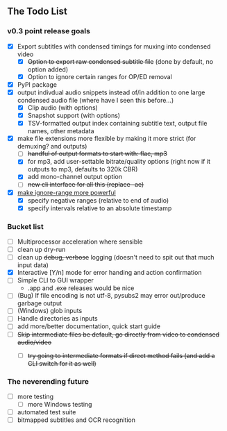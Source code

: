 ## The Todo List
### v0.3 point release goals
 - [X] Export subtitles with condensed timings for muxing into condensed video
     - [X] ~~Option to export raw condensed subtitle file~~ (done by default, no option added)
     - [X] Option to ignore certain ranges for OP/ED removal
 - [X] PyPI package
 - [X] output indivdual audio snippets instead of/in addition to one large condensed audio file (where have I seen this before...)
     - [X] Clip audio (with options) 
     - [X] Snapshot support (with options)
     - [X] TSV-formatted output index containing subtitle text, output file names, other metadata
 - [X] make file extensions more flexible by making it more strict (for demuxing? and outputs)
    - [ ] ~~handful of output formats to start with: flac, mp3~~
    - [X] for mp3, add user-settable bitrate/quality options 
        (right now if it outputs to mp3, defaults to 320k CBR)
    - [X] add mono-channel output option
    - [ ] ~~new cli interface for all this (replace -ae)~~
 - [X] [make ignore-range more powerful](https://github.com/dxing97/subs2cia/issues/6)
    - [X] specify negative ranges (relative to end of audio)
    - [X] specify intervals relative to an absolute timestamp
    
### Bucket list 
 - [ ] Multiprocessor acceleration where sensible
 - [ ] clean up dry-run
 - [ ] clean up ~~debug, verbose~~ logging (doesn't need to spit out that much input data)
 - [X] Interactive [Y/n] mode for error handing and action confirmation
 - [ ] Simple CLI to GUI wrapper
    - .app and .exe releases would be nice
 - [ ] (Bug) If file encoding is not utf-8, pysubs2 may error out/produce garbage output
 - [ ] (Windows) glob inputs 
 - [ ] Handle directories as inputs
 - [ ] add more/better documentation, quick start guide
 - [ ] ~~Skip intermediate files be default, go directly from video to condensed audio/video~~
    - [ ] ~~try going to intermediate formats if direct method fails (and add a CLI switch for it as well)~~

 
### The neverending future
 - [ ] more testing
    - [ ] more Windows testing
 - [ ] automated test suite
 - [ ] bitmapped subtitles and OCR recognition
